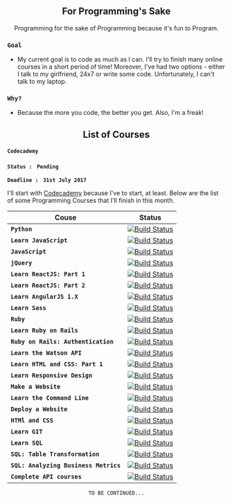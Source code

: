 <h2 align="center">For Programming's Sake</h2>

<p align="center">Programming for the sake of Programming because it's fun to Program.</p>

### `Goal`


- My current goal is to code as much as I can. I'll try to finish many online courses in a short period of time! Moreover, I've had two options - either I talk to my girlfriend, 24x7 or write some code. Unfortunately, I can't talk to my laptop.

### `Why?`


- Because the more you code, the better you get. Also, I'm a freak!


<h2 align="center">List of Courses</h2>

#### `Codecademy`

__`Status : `__ __`Pending`__

__`Deadline : `__ __`31st July 2017`__

I'll start with [Codecademy](https://www.codecademy.com) because I've to start, at least. Below are the list of some Programming Courses that I'll finish in this month. 

| Couse                           | Status  |
| ------------------------------- | ------- |
| __`Python`__                          | [![Build Status](https://img.shields.io/badge/Progress-42-green.svg)]() |
| __`Learn JavaScript`__                | [![Build Status](https://img.shields.io/badge/Progress-Pending-orange.svg)]() |
| __`JavaScript`__                      | [![Build Status](https://img.shields.io/badge/Progress-Pending-orange.svg)]() |
| __`jQuery`__                          | [![Build Status](https://img.shields.io/badge/Progress-Pending-orange.svg)]() |
| __`Learn ReactJS: Part 1`__           | [![Build Status](https://img.shields.io/badge/Progress-Pending-orange.svg)]() |
| __`Learn ReactJS: Part 2`__           | [![Build Status](https://img.shields.io/badge/Progress-Pending-orange.svg)]() |
| __`Learn AngularJS 1.X`__             | [![Build Status](https://img.shields.io/badge/Progress-Pending-orange.svg)]() |
| __`Learn Sass`__                      | [![Build Status](https://img.shields.io/badge/Progress-Pending-orange.svg)]() |
| __`Ruby`__                            | [![Build Status](https://img.shields.io/badge/Progress-Pending-orange.svg)]() |
| __`Learn Ruby on Rails`__             | [![Build Status](https://img.shields.io/badge/Progress-Pending-orange.svg)]() |
| __`Ruby on Rails: Authentication`__   | [![Build Status](https://img.shields.io/badge/Progress-Pending-orange.svg)]() |
| __`Learn the Watson API`__            | [![Build Status](https://img.shields.io/badge/Progress-Pending-orange.svg)]() |
| __`Learn HTML and CSS: Part 1`__      | [![Build Status](https://img.shields.io/badge/Progress-Pending-orange.svg)]() |
| __`Learn Responsive Design`__         | [![Build Status](https://img.shields.io/badge/Progress-Pending-orange.svg)]() |
| __`Make a Website`__                  | [![Build Status](https://img.shields.io/badge/Progress-Pending-orange.svg)]() |
| __`Learn the Command Line`__          | [![Build Status](https://img.shields.io/badge/Progress-Pending-orange.svg)]() |
| __`Deploy a Website`__                | [![Build Status](https://img.shields.io/badge/Progress-Pending-orange.svg)]() |
| __`HTMl and CSS`__                    | [![Build Status](https://img.shields.io/badge/Progress-Pending-orange.svg)]() |
| __`Learn GIT`__                       | [![Build Status](https://img.shields.io/badge/Progress-Pending-orange.svg)]() |
| __`Learn SQL`__                       | [![Build Status](https://img.shields.io/badge/Progress-Pending-orange.svg)]() |
| __`SQL: Table Transformation`__       | [![Build Status](https://img.shields.io/badge/Progress-Pending-orange.svg)]() |
| __`SQL: Analyzing Business Metrics`__ | [![Build Status](https://img.shields.io/badge/Progress-Pending-orange.svg)]() |
| __`Complete API courses`__            | [![Build Status](https://img.shields.io/badge/Progress-Pending-orange.svg)]() |
<p align="center"><code>TO BE CONTINUED...</code></p>

